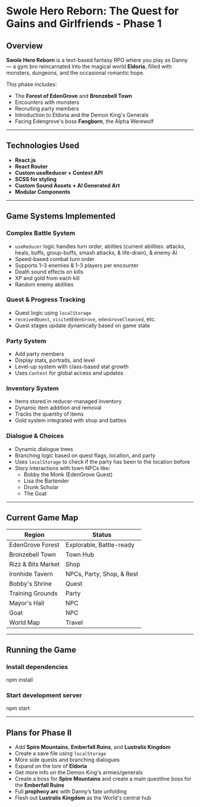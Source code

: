 # Swole Hero Reborn: The Quest for Gains and Girlfriends - Phase 1

## Overview

**Swole Hero Reborn** is a text-based fantasy RPG where you play as Danny — a gym bro reincarnated into the magical world **Eldoria**, filled with monsters, dungeons, and the occasional romantic hope. 

This phase includes:
- The **Forest of EdenGrove** and **Bronzebell Town**
- Encounters with monsters
- Recruiting party members
- Introduction to Eldoria and the Demon King's Generals
- Facing Edengrove's boss **Fangborn**, the Alpha Werewolf

---

## Technologies Used
- **React.js**
- **React Router**
- **Custom useReducer + Context API**
- **SCSS for styling**
- **Custom Sound Assets + AI Generated Art**
- **Modular Components**

---

## Game Systems Implemented

### Complex Battle System
- `useReducer` logic handles turn order, abilties (current abilities: attacks, heals, buffs, group-buffs, smash attacks, & life-drain), & enemy AI
- Speed-based combat turn order
- Supports 1–3 enemies & 1-3 players per encounter
- Death sound effects on kills
- XP and gold from each kill
- Random enemy abilities

### Quest & Progress Tracking
- Quest logic using `localStorage`
- `receivedQuest`, `visitedEdenGrove`, `edenGroveCleansed`, etc.
- Quest stages update dynamically based on game state

### Party System
- Add party members
- Display stats, portraits, and level
- Level-up system with class-based stat growth
- Uses `Context` for global access and updates

### Inventory System
- Items stored in reducer-managed inventory
- Dynamic item addition and removal
- Tracks the quantity of items
- Gold system integrated with shop and battles

### Dialogue & Choices
- Dynamic dialogue trees
- Branching logic based on quest flags, location, and party
- Uses `localStorage` to check if the party has been to the location before
- Story interactions with town NPCs like:
  - Bobby the Monk (EdenGrove Quest)
  - Lisa the Bartender
  - Drunk Scholar
  - The Goat

---

## Current Game Map

| Region | Status |
|--------|--------|
| EdenGrove Forest | Explorable, Battle-ready |
| Bronzebell Town | Town Hub |
  | Rizz & Bits Market | Shop |
  | Ironhide Tavern | NPCs, Party, Shop, & Rest |
  | Bobby's Shrine | Quest |
  | Training Grounds | Party |
  | Mayor's Hall | NPC |
  | Goat | NPC |
  | World Map | Travel |

---

## Running the Game

### Install dependencies
npm install

### Start development server
npm start

---

## Plans for Phase II

- Add **Spire Mountains**, **Emberfall Ruins**, and **Lustralis Kingdom**
- Create a save file using `localStorage`
- More side quests and branching dialogues
- Expand on the lore of **Eldoria**
- Get more info on the Demon King's armies/generals
- Create a boss for **Spire Mountains** and create a main questline boss for the **Emberfall Ruins** 
- Full **prophecy arc** with Danny’s fate unfolding
- Flesh out **Lustralis Kingdom** as the World's central hub
